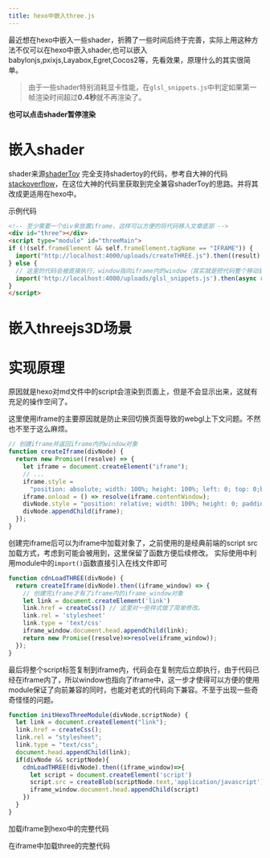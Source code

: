 ```yaml
---
title: hexo中嵌入three.js
---
```


最近想在hexo中嵌入一些shader，折腾了一些时间后终于完善，实际上用这种方法不仅可以在hexo中嵌入shader,也可以嵌入babylonjs,pxixjs,Layabox,Egret,Cocos2等，先看效果，原理什么的其实很简单。

> 由于一些shader特别消耗显卡性能，在`glsl_snippets.js`中判定如果第一帧渲染时间超过**0.4秒**就不再渲染了。

**也可以点击shader暂停渲染**

# 嵌入shader

shader来源[shaderToy](https://www.shadertoy.com/view/wsccWj)
完全支持shadertoy的代码，参考自大神的代码[stackoverflow](https://stackoverflow.com/questions/36983769/export-from-shadertoy-to-three-js)，在这位大神的代码里获取到完全兼容shaderToy的思路。并将其改成更适用在hexo中。

示例代码

```html
<!-- 至少需要一个div来放置iframe，这样可以方便的将代码移入文章底部 -->
<div id="three"></div>
<script type="module" id="threeMain">
if (!(self.frameElement && self.frameElement.tagName == "IFRAME")) {
  import("http://localhost:4000/uploads/createTHREE.js").then((result) => result.initHexoThreeModule(document.getElementById("three"),document.getElementById("threeMain")));
} else {
  // 这里的代码会被直接执行，window指向iframe内的window（其实就是把代码整个移动到了iframe内）
  import('http://localhost:4000/uploads/glsl_snippets.js').then(async res=>res.glsl_snippets(res.anotherGlsl))
}
</script>
```

<div id="threeShader"></div>
<script id="threeMainShader" type="module">
  if (self.frameElement && self.frameElement.tagName == "IFRAME") {
// 很酷炫的一个浅蓝色3d场景
const ShaderRoyale =
`
// FMS_Cat!!
// Since it's written in the shader royale compo,
// the code is a total mess that is not intended to be read.
// I heard the compo machine is not a beast enough
// so I made this less intensive a bit.
// There are several artifacts that is difficult to ignore :(
#define BEAT (time*170.0/60.0)
#define PI 3.14159265
#define time iTime
#define lofi(x,d) (floor((x)/(d))*(d))
#define saturate(a) (clamp((a),0.,1.))
#define linearstep(a,b,t) (saturate(((t)-(a))/((b)-(a))))
float seed;
float fractsin(float v)
{
  return fract(sin(v*121.445)*34.59);
}
float rand()
{
  seed=fractsin(seed);
  return seed;
}
vec3 randsphere()
{
  float t=PI*2.*rand();
  float p=acos(rand()*2.-1.);
  return vec3(sin(p)*sin(t),cos(p),sin(p)*cos(t));
}
float easeceil(float t, float fac)
{
  return floor(t)+.5+.5*cos(PI*exp(fac*fract(t)));
}
mat2 rot2d(float t)
{
  return mat2(cos(t),-sin(t),sin(t),cos(t));
}
vec3 ifs(vec3 p,vec3 rot,vec3 shift)
{
  vec3 pt=abs(p);
  vec3 t=shift;
  for(int i=0;i<6;i++)
  {
    pt=abs(pt)-abs(lofi(t*pow(1.8,-float(i)),1.0/512.0));
    t.yz=rot2d(rot.x)*t.yz;
    t.zx=rot2d(rot.y)*t.zx;
    t.xy=rot2d(rot.z)*t.xy;
    pt.xy=pt.x<pt.y?pt.yx:pt.xy;
    pt.yz=pt.y<pt.z?pt.zy:pt.yz;
  }
  return pt;
}
float sdbox(vec3 p,vec3 s)
{
  vec3 d=abs(p)-s;
  return length(max(d,0.));
}
// ======= map!!!!!!!!!! ====================================
vec4 map(vec3 p)
{
  vec3 pt=p;
  vec3 haha=lofi(pt,5.0);
  float scrphase=mod(999.9*fractsin(haha.y+haha.z+3.88),PI*2.0);
  float scr=(mod(haha.y+haha.z,2.0)*2.0-1.0)*20.0*smoothstep(-0.5,0.5,sin(time*0.5+scrphase));
  pt.x+=scr;
  haha=lofi(pt,5.0);
  float phase=BEAT/8.0;
  phase+=dot(haha,vec3(2.75,3.625,1.0625));
  phase=easeceil(phase,-10.0);
  pt=mod(pt,5.0)-2.5;
  vec3 pm=pt;
  pt.yz=rot2d(.5*PI*phase+.25*PI)*pt.yz;
  float clampBox=sdbox(pt,vec3(2.25,1.5,1.8));
  pt=ifs(pt,vec3(3.6,3.0+0.4*phase,3.1),vec3(3.0,2.3,3.5));
  pt=mod(pt-.5,1.)-.5;
  float dist=sdbox(pt,vec3(.17));
  dist=max(dist,clampBox);
  return vec4(
    dist,
    sin(PI*fract(phase)),
    step(0.0,0.01-abs(pt.x+pt.y)),
    abs(pm.x)+abs(pm.y)+abs(pm.z)
  );
}
vec3 normalFunc(vec3 p,vec2 d)
{
  return normalize(vec3(
    map(p+d.yxx).x-map(p-d.yxx).x,
    map(p+d.xyx).x-map(p-d.xyx).x,
    map(p+d.xxy).x-map(p-d.xxy).x
  ));
}
float aoFunc(vec3 p,vec3 n)
{
  float accum=0.;
  for(int i=0;i<32;i++){
    vec3 d=(0.02+0.02*float(i))*randsphere();
    d=dot(d,n)<.0?-d:d;
    //accum+=step(map(p+d).x,0.0)/64.0;
    accum+=linearstep(0.02,0.0,map(p+d).x)/64.0;
  }
  return 1.0-sqrt(saturate(6.0*accum));
}
vec2 glitch(vec2 v)
{
  vec2 vt=v;
  for(int i=0;i<6;i++)
  {
    float fac=4.0*pow(2.2,-float(i));
    float s=fractsin(lofi(vt.x,1.6*fac));
    s+=fractsin(lofi(vt.y,0.4*fac));
    s+=fractsin(time);
    float proc=fractsin(s);
    vt+=0.2*step(proc,0.4*exp(-3.0*mod(BEAT,8.0))-0.01)*(vec2(
      fractsin(s+22.56),
      fractsin(s+17.56)
    )-0.5);
  }
  return vt;
}
void mainImage( out vec4 o, in vec2 fragCoord )
{
  vec2 p=(fragCoord.xy*2.0-iResolution.xy)/iResolution.y;
  o=vec4(0,0,0,1);
  seed=texture2D(iChannel0,p).x;
  seed+=time;
  vec2 po=p;
  p=glitch(p);
  vec3 ro=vec3(4.0*time,0,lofi(BEAT,8.0));
  vec3 rd=vec3(p,-1);
  rd.z+=0.6*length(p);
  float camphase=lofi(BEAT,8.0)+mod(BEAT,8.0)*0.2;
  rd.yz=rot2d(0.33*camphase+0.03*sin(3.0*time))*rd.yz;
  rd.zx=rot2d(0.78*camphase+0.03*cos(3.0*time))*rd.zx;
  rd.xy=rot2d(0.048*camphase)*rd.xy;
  rd=normalize(rd);
  vec3 fp=ro+rd*5.0;
  ro+=0.02*randsphere();
  rd=normalize(fp-ro);
  vec4 dist;
  float rl=0.01;
  float glow=0.0;
  vec3 rp=ro+rl*rd;
  for(int i=0;i<69;i++){ // nice
    dist=map(rp);
    glow=dist.y;
    rl+=dist.x*0.7;
    rp=ro+rl*rd;
  }
  float fog=exp(-0.1*max(0.,rl-5.0));
  o.xyz+=(1.0-fog)*vec3(1.);
  vec3 n2=normalFunc(rp,vec2(0.0,1E-2+4E-2*dist.y));
  vec3 n=normalFunc(rp,vec2(0.0,2E-3));
  float edge=saturate(length(n-n2));
  float gorge=dist.z;
  o.xyz+=fog*0.1*vec3(15.0,1.0,1.5)*glow;
  if(dist.x<1E-3)
  {
    float ao=aoFunc(rp,n);
    o.xyz+=fog*vec3((0.4-0.1*gorge)*ao);
    o.xyz+=fog*edge*dist.y*vec3(15.0,1.0,1.5);
    //o.xyz+=fog*gorge*vec3(2.0,15.0,5.0)*exp(-10.0*mod(time+dist.w,1.0));
  }
  o.xyz+=length(p-po)*2.0*sin(3.0+4.0*o.x+vec3(0.0,2.0,4.0));
  o.xyz=pow(o.xyz,vec3(0.4545));
  o.xyz-=0.2*length(p);
  o.xyz=vec3(
    smoothstep(0.1,0.9,o.x),
    linearstep(0.0,0.8,o.y),
    smoothstep(-0.2,1.1,o.z)
  );
  o.xyz*=1.0+0.1*sin(vec3(0.,1.,2.)+fragCoord.y*2.0);
}
`
  import('http://localhost:4000/uploads/glsl_snippets.js').then(async res=>res.glsl_snippets(ShaderRoyale,(THREE)=>{
    return new Promise(res=>{
      new THREE.TextureLoader().load('http://localhost:4000/uploads/noise.png',(map)=>{
        res({iChannel0:map})
      })
    })
  }))
} else {
  import("http://localhost:4000/uploads/createTHREE.js").then((result) => 
      result.initHexoThreeModule(document.getElementById("threeShader"),document.getElementById("threeMainShader")));
}
</script>

# 嵌入threejs3D场景

<div id="three3D"></div>
<script type="module" id="threeMain3D">
if (!(self.frameElement && self.frameElement.tagName == "IFRAME")) {
  import("http://localhost:4000/uploads/createTHREE.js").then((result) => result.initHexoThreeModule(document.getElementById("three3D"),document.getElementById("threeMain3D")));
} else {
  // 这里的代码会被直接执行，window指向iframe内的window（其实就是把代码整个移动到了iframe内）
  console.log(1)
  main()
  async function main(){
    const THREE = await import("https://cdn.bootcdn.net/ajax/libs/three.js/r120/three.module.js");
    const {OrbitControls} = await import('https://threejs.org/examples/jsm/controls/OrbitControls.js')
    const scene = new THREE.Scene();
    const camera = new THREE.PerspectiveCamera( 75, window.innerWidth / window.innerHeight, 0.1, 1000 );
    camera.position.set(50,90,120);
    const renderer = new THREE.WebGLRenderer({alpha:true});
    renderer.setSize( window.innerWidth, window.innerHeight );
    renderer.domElement.style.width =renderer.domElement.style.height = '100%'
    document.body.appendChild( renderer.domElement );
    let num2 = null
    let size = 200
    for(let i = 0;i<size;i++){
      num2 = Math.random() * 14 // 随机高度范围
      let box = new THREE.Mesh(new THREE.BoxBufferGeometry(3,num2,3),new THREE.ShaderMaterial({
        vertexShader: `varying float vDepth;void main() {gl_Position = projectionMatrix * modelViewMatrix * vec4( position, 1.0 );vDepth = (gl_Position.z/gl_Position.w)*.5+.5;}`,
        fragmentShader: `varying float vDepth;void main() {gl_FragColor = vec4(vDepth,vDepth,vDepth,1);}`
      }))
      let box2 = new THREE.Mesh(
        new THREE.BoxBufferGeometry(3,num2,3),
        new THREE.MeshBasicMaterial({color:0xcccccc})
      )
      const [x,y,z] = [-100 + Math.round(Math.random()*200),num2/2,-100 + Math.round(Math.random()*200)] // 控制方块之间的距离
      box.position.set(x,y,z)
      box2.position.set(x,y,z)
      box.castShadow = true
      scene.add(box2)
    }
    new OrbitControls(camera,renderer.domElement)
    window.onresize = function (){
      camera.aspect = window.innerWidth /window.innerHeight
      camera.updateProjectionMatrix()
      renderer.setSize(window.innerWidth,window.innerHeight)
    }
    const animate = function () {
      renderer.render( scene, camera );
      requestAnimationFrame( animate );
    };
    animate();
  }
}
</script>

# 实现原理

原因就是hexo对md文件中的script会渲染到页面上，但是不会显示出来，这就有充足的操作空间了。

这里使用iframe的主要原因就是防止来回切换页面导致的webgl上下文问题。不然也不至于这么麻烦。

```js
// 创建iframe并返回iframe内的window对象
function createIframe(divNode) {
  return new Promise((resolve) => {
    let iframe = document.createElement("iframe");
    // ...
    iframe.style =
      "position: absolute; width: 100%; height: 100%; left: 0; top: 0;border:none;";
    iframe.onload = () => resolve(iframe.contentWindow);
    divNode.style = "position: relative; width: 100%; height: 0; padding-bottom: 75%;";
    divNode.appendChild(iframe);
  });
}
```

创建完iframe后可以为iframe中加载对象了，之前使用的是经典前端的script src加载方式，考虑到可能会被用到，这里保留了函数方便后续修改。
实际使用中利用module中的`import()`函数直接引入在线文件即可

```js
function cdnLoadTHREE(divNode) {
  return createIframe(divNode).then((iframe_window) => {
    // 创建完iframe才有了iframe内的iframe_window对象
    let link = document.createElement('link')
    link.href = createCss() // 这里对一些样式做了简单修改。
    link.rel = 'stylesheet'
    link.type = 'text/css'
    iframe_window.document.head.appendChild(link);
    return new Promise((resolve)=>resolve(iframe_window));
  });
}
```

最后将整个script标签复制到iframe内，代码会在复制完后立即执行，由于代码已经在iframe内了，所以window也指向了iframe中，这一步才使得可以方便的使用module保证了向前兼容的同时，也能对老式的代码向下兼容。不至于出现一些奇奇怪怪的问题。

```js
function initHexoThreeModule(divNode,scriptNode) {
  let link = document.createElement("link");
  link.href = createCss();
  link.rel = "stylesheet";
  link.type = "text/css";
  document.head.appendChild(link);
  if(divNode && scriptNode){
    cdnLoadTHREE(divNode).then((iframe_window)=>{
      let script = document.createElement('script')
      script.src = createBlob(scriptNode.text,'application/javascript')
      iframe_window.document.head.appendChild(script)
    })
  }
}
```

加载iframe到hexo中的完整代码

在iframe中加载three的完整代码